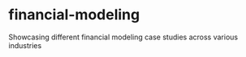 # financial-modeling
Showcasing different financial modeling case studies across various industries

